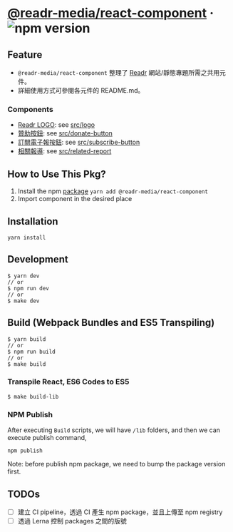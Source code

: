 # [@readr-media/react-component](https://www.npmjs.com/package/@readr-media/react-component) &middot; ![npm version](https://img.shields.io/npm/v/@readr-media/react-component.svg?style=flat)

## Feature

- `@readr-media/react-component` 整理了 [Readr](https://www.readr.tw/) 網站/靜態專題所需之共用元件。
- 詳細使用方式可參閱各元件的 README.md。

### Components

- [Readr LOGO](./src/logo): see [src/logo](./src/logo)
- [贊助按鈕](./src/donate-button): see [src/donate-button](./src/donate-button)
- [訂閱電子報按鈕](./src/subscribe-button): see [src/subscribe-button](./src/subscribe-button)
- [相關報導](./src/related-report): see [src/related-report](./src/related-report)

## How to Use This Pkg?

1. Install the npm [package](https://www.npmjs.com/package/@readr-media/react-component)
   `yarn add @readr-media/react-component`
2. Import component in the desired place

## Installation

`yarn install`

## Development

```
$ yarn dev
// or
$ npm run dev
// or
$ make dev
```

## Build (Webpack Bundles and ES5 Transpiling)

```
$ yarn build
// or
$ npm run build
// or
$ make build
```

### Transpile React, ES6 Codes to ES5

```
$ make build-lib
```

### NPM Publish

After executing `Build` scripts, we will have `/lib` folders,
and then we can execute publish command,

```
npm publish
```

Note: before publish npm package, we need to bump the package version first.

## TODOs

- [ ] 建立 CI pipeline，透過 CI 產生 npm package，並且上傳至 npm registry
- [ ] 透過 Lerna 控制 packages 之間的版號
